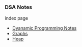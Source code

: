 ### DSA Notes

index page

- [Dyanamic Programming Notes](/dsa/Dynamic%20Programming/dynamic_programming.md)
- [Graphs](/dsa/graphs/graphs.md)
- [Heap]()
